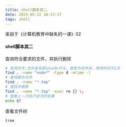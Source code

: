```yaml
---
title: shell脚本其二
date: 2023-05-22 10:17:17
tags: shell
---
```


来自于《计算机教育中缺失的一课》02

#### shell脚本其二

查询符合要求的文件，并执行删除

``` sh
# 查询文件:文件夹名称以node开头，类型为文件夹，修改时间为1天
find . -name "node*" -type d -mtime -l
# 查找缓存文件
find . -name "*.tmp" 
# 查找并删除
find . -name "*.tmp" -exec rm {} \;
# 查看上一次执行命令的结果
echo $?
```

查看文件树

``` sh
tree
```

